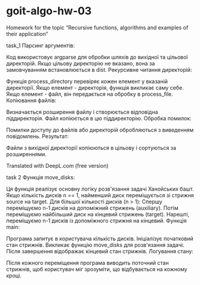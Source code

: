 # goit-algo-hw-03
Homework for the topic “Recursive functions, algorithms and examples of their application”

task_1
Парсинг аргументів:

Код використовує argparse для обробки шляхів до вихідної та цільової директорій.
Якщо цільову директорію не вказано, вона за замовчуванням встановлюється в dist.
Рекурсивне читання директорій:

Функція process_directory перевіряє кожен елемент у вказаній директорії.
Якщо елемент - директорія, функція викликає саму себе.
Якщо елемент - файл, він передається на обробку в process_file.
Копіювання файлів:

Визначається розширення файлу і створюється відповідна піддиректорія.
Файл копіюється в цю піддиректорію.
Обробка помилок:

Помилки доступу до файлів або директорій обробляються з виведенням повідомлень.
Результат:

Файли з вихідної директорії копіюються в цільову і сортуються за розширеннями.

Translated with DeepL.com (free version)

task 2
Функція move_disks:

Ця функція реалізує основну логіку розв'язання задачі Ханойських башт.
Якщо кількість дисків n == 1, найменший диск переміщується зі стрижня source на target.
Для більшої кількості дисків (n > 1):
Спершу переміщуємо n-1 дисків на допоміжний стрижень (auxiliary).
Потім переміщуємо найбільший диск на кінцевий стрижень (target).
Нарешті, переміщуємо n-1 дисків із допоміжного стрижня на кінцевий.
Функція main:

Програма запитує в користувача кількість дисків.
Ініціалізує початковий стан стрижнів.
Викликає функцію move_disks для розв'язання задачі.
Після завершення відображає кінцевий стан стрижнів.
Логування стану:

Після кожного переміщення програма виводить поточний стан стрижнів, щоб користувач міг зрозуміти, що відбувається на кожному кроці.

